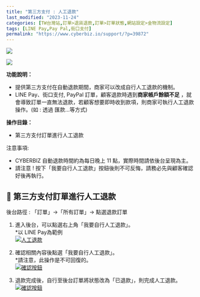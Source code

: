 ```yaml
---
title: "第三方支付 : 人工退款"
last_modified: "2023-11-24"
categories: [TW台灣站,訂單>退貨退款,訂單>訂單狀態,網站設定>金物流設定]
tags: [LINE Pay,Pay Pal,街口支付]
permalink: "https://www.cyberbiz.io/support/?p=39872"
---
```


![](https://www.cyberbiz.io/support/wp-content/uploads/適用站別.png)

[![](https://www.cyberbiz.io/support/wp-content/uploads/台灣站.png)](https://www.cyberbiz.io/support/?page_id=2490)

**功能說明：**  

* 提供第三方支付在自動退款期間，商家可以改成自行人工退款的機制。
* LINE Pay、街口支付, PayPal 訂單，顧客退款時遇到**商家帳戶餘額不足** ，就會導致訂單一直無法退款，若顧客想要即時收到款項，則商家可執行人工退款操作。(如 : 透過 匯款…等方式)

**操作目錄：**

* 第三方支付訂單進行人工退款

注意事項:  

* CYBERBIZ 自動退款時間約為每日晚上 11 點，實際時間請依後台呈現為主。
* 請注意 ! 按下「我要自行人工退款」按鈕後則不可反悔，請務必先與顧客確認好後再執行。



## 📌 第三方支付訂單進行人工退款


後台路徑 : 「訂單」→「所有訂單」→ 點選退款訂單  


1. 進入後台，可以點選右上角「我要自行人工退款」。  
*以 LINE Pay為範例  
[![人工退款](https://www.cyberbiz.io/support/wp-content/uploads/第三方支付-人工退款01.png)](https://www.cyberbiz.io/support/wp-content/uploads/第三方支付-人工退款01.png)



2. 確認相關內容後點選「我要自行人工退款」。  
*請注意，此操作是不可回復的。   
[![確認按鈕](https://www.cyberbiz.io/support/wp-content/uploads/第三方支付-人工退款02.png)](https://www.cyberbiz.io/support/wp-content/uploads/第三方支付-人工退款02.png)



3. 退款完成後，自行至後台訂單將狀態改為「已退款」，則完成人工退款。  
[![確認按鈕](https://www.cyberbiz.io/support/wp-content/uploads/第三方支付-人工退款03.png)](https://www.cyberbiz.io/support/wp-content/uploads/第三方支付-人工退款03.png)



